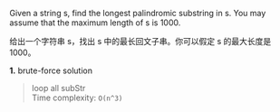 Given a string s, find the longest palindromic substring in s. You may assume that the maximum length of s is 1000.

给出一个字符串 s，找出 s 中的最长回文子串。你可以假定 s 的最大长度是 1000。

**1.** brute-force solution
> loop all subStr  
> Time complexity: `O(n^3)`

